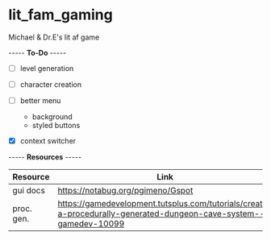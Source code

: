 # lit_fam_gaming
Michael &amp; Dr.E's lit af game

-----  **To-Do**  -----


- [ ] level generation
- [ ] character creation
- [ ] better menu
  * background
  * styled buttons
- [x] context switcher


-----  **Resources**  -----


Resource | Link
-------- | ----
gui docs | https://notabug.org/pgimeno/Gspot
proc. gen. | https://gamedevelopment.tutsplus.com/tutorials/create-a-procedurally-generated-dungeon-cave-system--gamedev-10099